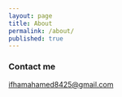 ```yaml
---
layout: page
title: About
permalink: /about/
published: true
---
```


### Contact me

[ifhamahamed8425@gmail.com](mailto:ifhamahamed8425@gmail.com)
